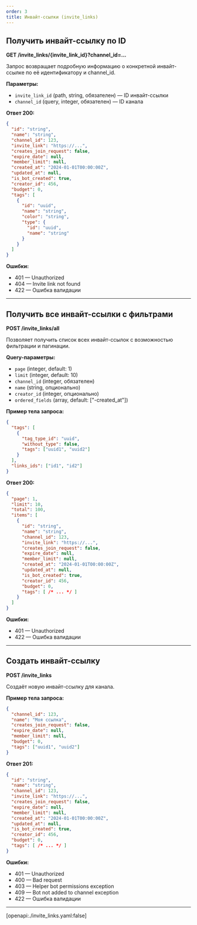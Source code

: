 ```yaml
---
order: 3
title: Инвайт-ссылки (invite_links)
---
```


## Получить инвайт-ссылку по ID

**GET /invite_links/{invite_link_id}?channel_id=...**

Запрос возвращает подробную информацию о конкретной инвайт-ссылке по её идентификатору и channel_id.

**Параметры:**
- `invite_link_id` (path, string, обязателен) — ID инвайт-ссылки
- `channel_id` (query, integer, обязателен) — ID канала

**Ответ 200:**
```json
{
  "id": "string",
  "name": "string",
  "channel_id": 123,
  "invite_link": "https://...",
  "creates_join_request": false,
  "expire_date": null,
  "member_limit": null,
  "created_at": "2024-01-01T00:00:00Z",
  "updated_at": null,
  "is_bot_created": true,
  "creator_id": 456,
  "budget": 0,
  "tags": [
    {
      "id": "uuid",
      "name": "string",
      "color": "string",
      "type": {
        "id": "uuid",
        "name": "string"
      }
    }
  ]
}
```

**Ошибки:**
- 401 — Unauthorized
- 404 — Invite link not found
- 422 — Ошибка валидации

---

## Получить все инвайт-ссылки с фильтрами

**POST /invite_links/all**

Позволяет получить список всех инвайт-ссылок с возможностью фильтрации и пагинации.

**Query-параметры:**
- `page` (integer, default: 1)
- `limit` (integer, default: 10)
- `channel_id` (integer, обязателен)
- `name` (string, опционально)
- `creator_id` (integer, опционально)
- `ordered_fields` (array, default: ["-created_at"])

**Пример тела запроса:**
```json
{
  "tags": [
    {
      "tag_type_id": "uuid",
      "without_type": false,
      "tags": ["uuid1", "uuid2"]
    }
  ],
  "links_ids": ["id1", "id2"]
}
```

**Ответ 200:**
```json
{
  "page": 1,
  "limit": 10,
  "total": 100,
  "items": [
    {
      "id": "string",
      "name": "string",
      "channel_id": 123,
      "invite_link": "https://...",
      "creates_join_request": false,
      "expire_date": null,
      "member_limit": null,
      "created_at": "2024-01-01T00:00:00Z",
      "updated_at": null,
      "is_bot_created": true,
      "creator_id": 456,
      "budget": 0,
      "tags": [ /* ... */ ]
    }
  ]
}
```

**Ошибки:**
- 401 — Unauthorized
- 422 — Ошибка валидации

---

## Создать инвайт-ссылку

**POST /invite_links**

Создаёт новую инвайт-ссылку для канала.

**Пример тела запроса:**
```json
{
  "channel_id": 123,
  "name": "Моя ссылка",
  "creates_join_request": false,
  "expire_date": null,
  "member_limit": null,
  "budget": 0,
  "tags": ["uuid1", "uuid2"]
}
```

**Ответ 201:**
```json
{
  "id": "string",
  "name": "string",
  "channel_id": 123,
  "invite_link": "https://...",
  "creates_join_request": false,
  "expire_date": null,
  "member_limit": null,
  "created_at": "2024-01-01T00:00:00Z",
  "updated_at": null,
  "is_bot_created": true,
  "creator_id": 456,
  "budget": 0,
  "tags": [ /* ... */ ]
}
```

**Ошибки:**
- 401 — Unauthorized
- 400 — Bad request
- 403 — Helper bot permissions exception
- 409 — Bot not added to channel exception
- 422 — Ошибка валидации

---

[openapi:./invite_links.yaml:false]